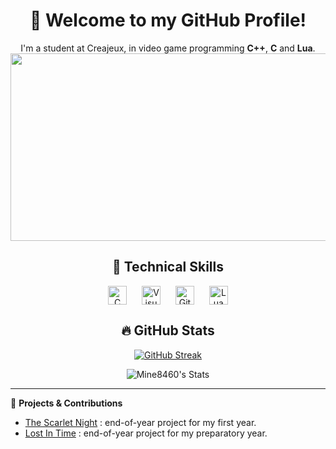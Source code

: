 
<div align="center">
  <h1>👋 Welcome to my GitHub Profile!</h1>
  <p>I'm a student at Creajeux, in video game programming <strong>C++</strong>, <strong>C</strong> and <strong>Lua</strong>. 
    
<a href="https://www.gitanimals.org/en_US?utm_medium=image&utm_source=Mine8460&utm_content=farm">
<img
  src="https://render.gitanimals.org/farms/Mine8460"
  width="600"
  height="300"
/>
</a>

</div>

<div align="center">
  <h2>🔧 Technical Skills</h2>
  <img align="center" alt="C" width="30px" style="margin: 0 10px;" src="https://cdn.jsdelivr.net/gh/devicons/devicon/icons/c/c-plain.svg"/>
  <img align="center" alt="VisualStudio" width="30px" style="margin: 0 10px;" src="https://cdn.jsdelivr.net/gh/devicons/devicon/icons/visualstudio/visualstudio-plain.svg" />
  <img align="center" alt="GitHub" width="30px" style="margin: 0 10px;" src="https://cdn.jsdelivr.net/gh/devicons/devicon/icons/github/github-original.svg" />
  <img align="center" alt="Lua" width="30px" style="margin: 0 10px;" src="https://cdn.jsdelivr.net/gh/devicons/devicon/icons/lua/lua-plain.svg" />
</div>

<div align="center">
  <h2>🔥 GitHub Stats</h2>
  
[![GitHub Streak](https://github-readme-streak-stats.herokuapp.com?user=Mine8460&hide_border=true&short_numbers=true&background=000000&currStreakNum=EBEBEB&stroke=EBEBEB&sideNums=EBEBEB&currStreakLabel=EBEBEB&sideLabels=EBEBEB&dates=EBEBEB&excludeDaysLabel=EBEBEB)](https://git.io/streak-stats)

  ![Mine8460's Stats](https://github-readme-stats.vercel.app/api?username=Mine8460&theme=highcontrast&show_icons=true&hide_border=true&count_private=true)

</div>

---

🚀 **Projects & Contributions**

<div align="center">
  <ul align="left">    
    <li> <a href="https://www.creajeux.fr/project/thescarletnight">The Scarlet Night</a> : end-of-year project for my first year.</li>
    <li> <a href="https://www.creajeux.fr/project/lostintime/">Lost In Time</a> : end-of-year project for my preparatory year.</li>
  </ul>
</div>
